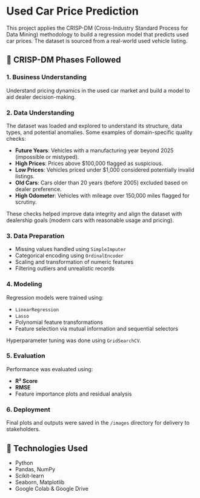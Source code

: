 # Used Car Price Prediction

This project applies the CRISP-DM (Cross-Industry Standard Process for Data Mining) methodology to build a regression model that predicts used car prices. The dataset is sourced from a real-world used vehicle listing.

## 🧠 CRISP-DM Phases Followed

### 1. Business Understanding  
Understand pricing dynamics in the used car market and build a model to aid dealer decision-making.

### 2. Data Understanding  
The dataset was loaded and explored to understand its structure, data types, and potential anomalies. Some examples of domain-specific quality checks:

- **Future Years**: Vehicles with a manufacturing year beyond 2025 (impossible or mistyped).
- **High Prices**: Prices above $100,000 flagged as suspicious.
- **Low Prices**: Vehicles priced under $1,000 considered potentially invalid listings.
- **Old Cars**: Cars older than 20 years (before 2005) excluded based on dealer preference.
- **High Odometer**: Vehicles with mileage over 150,000 miles flagged for scrutiny.

These checks helped improve data integrity and align the dataset with dealership goals (modern cars with reasonable usage and pricing).

### 3. Data Preparation  
- Missing values handled using `SimpleImputer`
- Categorical encoding using `OrdinalEncoder`
- Scaling and transformation of numeric features
- Filtering outliers and unrealistic records

### 4. Modeling  
Regression models were trained using:
- `LinearRegression`
- `Lasso`
- Polynomial feature transformations
- Feature selection via mutual information and sequential selectors

Hyperparameter tuning was done using `GridSearchCV`.

### 5. Evaluation  
Performance was evaluated using:
- **R² Score**
- **RMSE**
- Feature importance plots and residual analysis

### 6. Deployment  
Final plots and outputs were saved in the `/images` directory for delivery to stakeholders.

## 🚀 Technologies Used

- Python
- Pandas, NumPy
- Scikit-learn
- Seaborn, Matplotlib
- Google Colab & Google Drive
